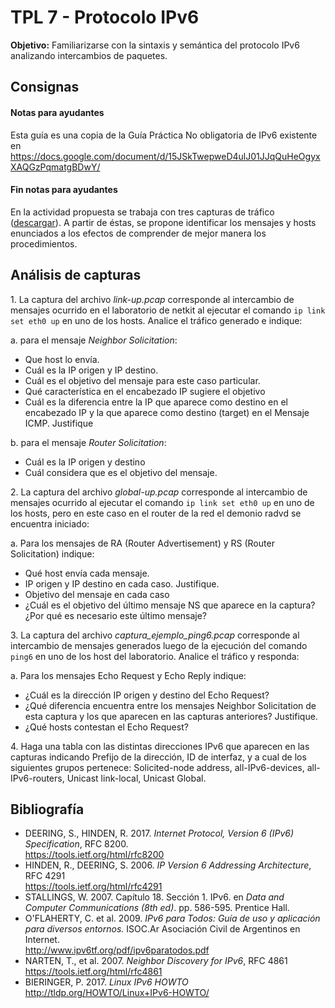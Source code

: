 TPL 7 - Protocolo IPv6
===================


**Objetivo:** Familiarizarse con la sintaxis y semántica del protocolo IPv6 analizando intercambios de paquetes.

## Consignas

#### Notas para ayudantes

Esta guía es una copia de la Guía Práctica No obligatoria de IPv6 existente en
<https://docs.google.com/document/d/15JSkTwepweD4ulJ01JJqQuHeOgyxXAQGzPqmatgBDwY/>

#### Fin notas para ayudantes


En la actividad propuesta se trabaja con tres capturas de tráfico ([descargar](https://drive.google.com/file/d/1eKazrLCdbpis1dq-_3oTCb6bGwkrGjDy/view?usp=sharing)). A partir de éstas, se propone identificar los mensajes y hosts enunciados a los efectos de comprender de mejor manera los procedimientos.

## Análisis de capturas

1\. La captura del archivo _link-up.pcap_ corresponde al intercambio de mensajes ocurrido en el laboratorio de netkit al ejecutar el comando `ip link set eth0 up` en uno de los hosts. Analice el tráfico generado e indique:

a. para el mensaje _Neighbor Solicitation_:

  - Que host lo envía.
  - Cuál es la IP origen y IP destino.
  - Cuál es el objetivo del mensaje para este caso particular.
  - Qué característica en el encabezado IP sugiere el objetivo
  - Cuál es la diferencia entre la IP que aparece como destino en el encabezado IP y la que aparece como destino (target) en el Mensaje ICMP. Justifique

b. para el mensaje _Router Solicitation_:

  - Cuál es la IP origen y destino
  - Cuál considera que es el objetivo del mensaje.

2\. La captura del archivo _global-up.pcap_ corresponde al intercambio de mensajes ocurrido al ejecutar el comando `ip link set eth0 up` en uno de los hosts, pero en este caso en el router de la red el demonio radvd se encuentra iniciado:

a. Para los mensajes de RA (Router Advertisement) y RS (Router Solicitation) indique:

  - Qué host envía cada mensaje.
  - IP origen y IP destino en cada caso. Justifique.
  - Objetivo del mensaje en cada caso
  - ¿Cuál es el objetivo del último mensaje NS que aparece en la captura? ¿Por qué es necesario este último mensaje?

3\. La captura del archivo _captura_ejemplo_ping6.pcap_ corresponde al intercambio de mensajes generados luego de la ejecución del comando `ping6` en uno de los host del laboratorio. Analice el tráfico y responda:

a. Para los mensajes Echo Request y Echo Reply indique:

  - ¿Cuál es la dirección IP origen y destino del Echo Request?
  - ¿Qué diferencia encuentra entre los mensajes Neighbor Solicitation de esta captura y los que aparecen en las capturas anteriores? Justifique.
  - ¿Qué hosts contestan el Echo Request?

4\. Haga una tabla con las distintas direcciones IPv6 que aparecen en las capturas indicando Prefijo de la dirección, ID de interfaz, y a cual de los siguientes grupos pertenece: Solicited-node address, all-IPv6-devices, all-IPv6-routers, Unicast link-local, Unicast Global.


## Bibliografía

- DEERING, S., HINDEN, R. 2017. _Internet Protocol, Version 6 (IPv6) Specification_, RFC 8200.  
  <https://tools.ietf.org/html/rfc8200>
- HINDEN, R., DEERING, S. 2006. _IP Version 6 Addressing Architecture_, RFC 4291  
<https://tools.ietf.org/html/rfc4291>
- STALLINGS, W. 2007. Capítulo 18. Sección 1. IPv6. en _Data and Computer Communications (8th ed)_. pp. 586-595. Prentice Hall.
- O'FLAHERTY, C. et al. 2009. _IPv6 para Todos: Guía de uso y aplicación para diversos entornos._ ISOC.Ar Asociación Civil de Argentinos en Internet.  
  <http://www.ipv6tf.org/pdf/ipv6paratodos.pdf>
- NARTEN, T., et al. 2007. _Neighbor Discovery for IPv6_, RFC 4861  
<https://tools.ietf.org/html/rfc4861>
- BIERINGER, P. 2017. _Linux IPv6 HOWTO_  
  <http://tldp.org/HOWTO/Linux+IPv6-HOWTO/>
